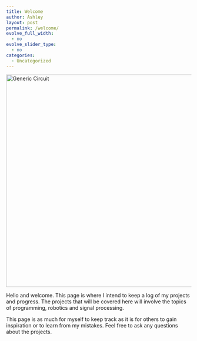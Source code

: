 ```yaml
---
title: Welcome
author: Ashley
layout: post
permalink: /welcome/
evolve_full_width:
  - no
evolve_slider_type:
  - no
categories:
  - Uncategorized
---
```

<a href="http://theredwheel.com/wp-content/uploads/2014/06/genericCircuit.jpg" data-gallery><img class="aligncenter size-large wp-image-9" src="http://theredwheel.com/wp-content/uploads/2014/06/genericCircuit-1024x577.jpg" alt="Generic Circuit" width="1024" height="577" /></a>

Hello and welcome. This page is where I intend to keep a log of my projects and progress. The projects that will be covered here will involve the topics of programming, robotics and signal processing.

This page is as much for myself to keep track as it is for others to gain inspiration or to learn from my mistakes. Feel free to ask any questions about the projects.